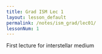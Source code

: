 ```yaml
---
title: Grad ISM Lec 1
layout: lesson_default
permalink: /notes/ism_grad/lec01/
lessonNum: 1
---
```

First lecture for interstellar medium
